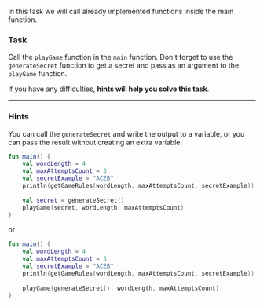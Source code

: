 In this task we will call already implemented functions inside the main function.

### Task

Call the `playGame` function in the `main` function.
Don't forget to use the `generateSecret` function to get a secret and pass as an argument to the `playGame` function.

If you have any difficulties, **hints will help you solve this task**.

----

### Hints

<div class="Hint" title="Click me to learn how to pass a generated secret inside the playGame function">

You can call the `generateSecret` and write the output to a variable, or you can pass the result 
without creating an extra variable:
```kotlin
fun main() {
    val wordLength = 4
    val maxAttemptsCount = 3
    val secretExample = "ACEB"
    println(getGameRules(wordLength, maxAttemptsCount, secretExample))
    
    val secret = generateSecret()
    playGame(secret, wordLength, maxAttemptsCount)
}
```
or
```kotlin
fun main() {
    val wordLength = 4
    val maxAttemptsCount = 3
    val secretExample = "ACEB"
    println(getGameRules(wordLength, maxAttemptsCount, secretExample))
    
    playGame(generateSecret(), wordLength, maxAttemptsCount)
}
```
</div>
